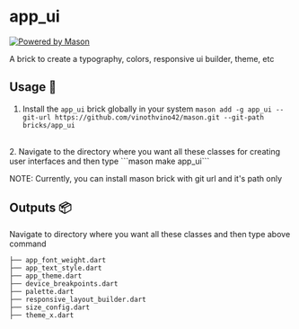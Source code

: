 # app_ui

[![Powered by Mason](https://img.shields.io/endpoint?url=https%3A%2F%2Ftinyurl.com%2Fmason-badge)](https://github.com/felangel/mason)

A brick to create a typography, colors, responsive ui builder, theme, etc

## Usage 🚀

1. Install the ```app_ui``` brick globally in your system
    ```mason add -g app_ui --git-url https://github.com/vinothvino42/mason.git --git-path bricks/app_ui```
<br>
2. Navigate to the directory where you want all these classes for creating user interfaces and then type
    ```mason make app_ui```

NOTE: Currently, you can install mason brick with git url and it's path only

## Outputs 📦

Navigate to directory where you want all these classes and then type above command

```
├── app_font_weight.dart
├── app_text_style.dart
├── app_theme.dart
├── device_breakpoints.dart
├── palette.dart
├── responsive_layout_builder.dart
├── size_config.dart
├── theme_x.dart
```
